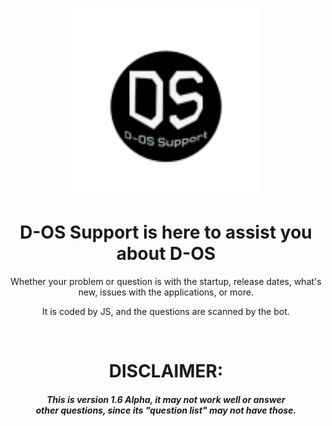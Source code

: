 
<p align="center">
  <img src="Untitled design.svg" alt="D-OS Support" width="300px"/>
</p>

<h1 align="center">D-OS Support is here to assist you about D-OS</h1>

<p align="center">Whether your problem or question is with the startup, release dates, what's new, issues with the applications, or more.</p>
<p align="center">It is coded by JS, and the questions are scanned by the bot.</p>
<br>
<h1 align="center">DISCLAIMER:</h1>
<h5 align="center">This is version 1.6 Alpha, it may not work well or answer <br> other questions, since its "question list" may not have those.</h5>

